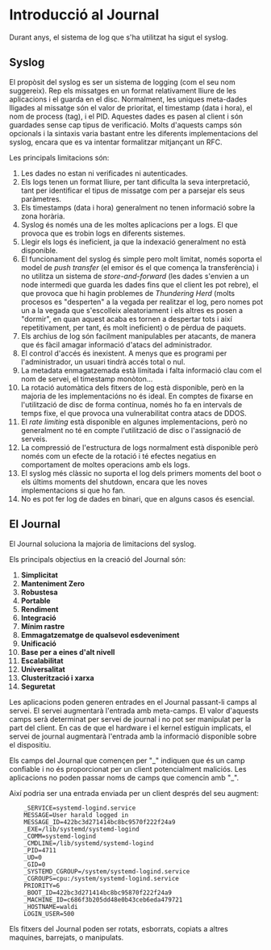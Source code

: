 # Introducció al Journal

Durant anys, el sistema de log que s'ha utilitzat ha sigut el syslog.

## Syslog

El propòsit del syslog es ser un sistema de logging (com el seu nom suggereix). 
Rep els missatges en un format relativament lliure de les aplicacions i el guarda en el disc.
Normalment, les uniques meta-dades lligades al missatge són el valor de prioritat, el timestamp (data i hora), el nom de process (tag), i el PID.
Aquestes dades es pasen al client i són guardades sense cap tipus de verificació.
Molts d'aquests camps són opcionals i la sintaxis varia bastant entre les diferents implementacions del syslog, encara que es va intentar formalitzar mitjançant un RFC.

Les principals limitacions són:

1. Les dades no estan ni verificades ni autenticades.
2. Els logs tenen un format lliure, per tant dificulta la seva interpretació, tant per identificar el tipus de missatge com per a parsejar els seus paràmetres.
3. Els timestamps (data i hora) generalment no tenen informació sobre la zona horària.
4. Syslog és només una de les moltes aplicacions per a logs. El que provoca que es trobin logs en diferents sistemes.
5. Llegir els logs és ineficient, ja que la indexació generalment no està disponible.
6. El funcionament del syslog és simple pero molt limitat, només soporta el model de *push transfer* (el emisor és el que comença la transferència)
 i no utilitza un sistema de *store-and-forward* (les dades s'envien a un node intermedi que guarda les dades fins que el client les pot rebre),
 el que provoca que hi hagin problemes de *Thundering Herd* (molts procesos es "desperten" a la vegada per realitzar el log,
 pero nomes pot un a la vegada que s'escolleix aleatoriament i els altres es posen a "dormir", en quan aquest acaba es tornen a despertar tots i així repetitivament,
 per tant, és molt ineficient) o de pèrdua de paquets.
7. Els archius de log són facilment manipulables per atacants, de manera que és fàcil amagar informació d'atacs del administrador.
8. El control d'accés és inexistent. A menys que es programi per l'administrador, un usuari tindrà accés total o nul.
9. La metadata enmagatzemada està limitada i falta informació clau com el nom de servei, el timestamp monòton...
10. La rotació automàtica dels fitxers de log està disponible, però en la majoria de les implementacións no és ideal.
En comptes de fixarse en l'utilització de disc de forma contínua, només ho fa en intervals de temps fixe, el que provoca una vulnerabilitat contra atacs de DDOS.
11. El *rate limiting* està disponible en algunes implementacions, però no generalment no té en compte l'utilització de disc o l'assignació de serveis.
12. La compressió  de l'estructura de logs normalment està disponible però només com un efecte de la rotació i té efectes negatius en comportament de moltes operacions amb els logs.
13. El syslog més clàssic no suporta el log dels primers moments del boot o els últims moments del shutdown, encara que les noves implementacions si que ho fan.
14. No es pot fer log de dades en binari, que en alguns casos és esencial.

## El Journal

El Journal soluciona la majoria de limitacions del syslog.

Els principals objectius en la creació del Journal són:

1. **Simplicitat**
2. **Manteniment Zero**
3. **Robustesa**
4. **Portable**
5. **Rendiment**
6. **Integració**
7. **Mínim rastre**
8. **Emmagatzematge de qualsevol esdeveniment**
9. **Unificació**
10. **Base per a eines d'alt nivell**
11. **Escalabilitat**
12. **Universalitat**
13. **Clusterització i xarxa**
14. **Seguretat**

Les aplicacions poden generen entrades en el Journal passant-li camps al servei. El servei augmentarà l'entrada amb meta-camps.
El valor d'aquests camps serà determinat per servei de journal i no pot ser manipulat per la part del client.
En cas de que el hardware i el kernel estiguin implicats, el servei de journal augmentarà l'entrada amb la informació disponible sobre el dispositiu.

Els camps del Journal que començen per "\_" indiquen que és un camp confiable i no és proporcionat per un client potencialment maliciós.
Les aplicacions no poden passar noms de camps que comencin amb "\_".

Així podria ser una entrada enviada per un client després del seu augment:


		_SERVICE=systemd-logind.service
		MESSAGE=User harald logged in
		MESSAGE_ID=422bc3d271414bc8bc9570f222f24a9
		_EXE=/lib/systemd/systemd-logind
		_COMM=systemd-logind
		_CMDLINE=/lib/systemd/systemd-logind
		_PID=4711
		_UD=0
		_GID=0
		_SYSTEMD_CGROUP=/system/systemd-logind.service
		_CGROUPS=cpu:/system/systemd-logind.service
		PRIORITY=6
		_BOOT_ID=422bc3d271414bc8bc95870f222f24a9
		_MACHINE_ID=c686f3b205dd48e0b43ceb6eda479721
		_HOSTNAME=waldi
		LOGIN_USER=500

Els fitxers del Journal poden ser rotats, esborrats, copiats a altres maquines, barrejats, o manipulats.
